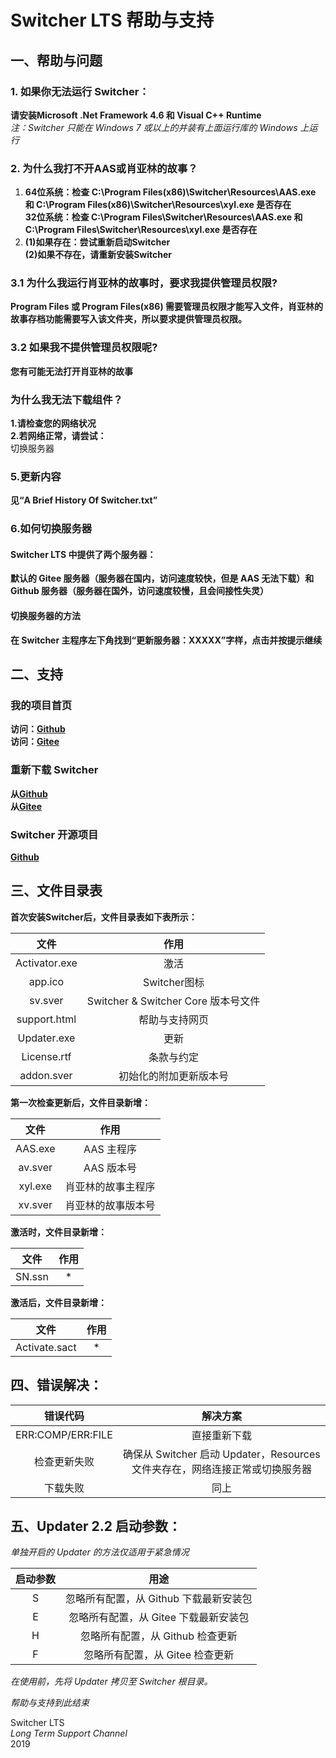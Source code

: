 # Switcher LTS 帮助与支持

## 一、帮助与问题
### 1. 如果你无法运行 Switcher：
**请安装Microsoft .Net  Framework 4.6 和 Visual C++ Runtime**  
*注：Switcher 只能在 Windows 7 或以上的并装有上面运行库的 Windows 上运行*
### 2. 为什么我打不开AAS或肖亚林的故事？
1. **64位系统：检查 C:\Program Files(x86)\Switcher\Resources\AAS.exe 和 C:\Program Files(x86)\Switcher\Resources\xyl.exe 是否存在**  
**32位系统：检查 C:\Program Files\Switcher\Resources\AAS.exe 和 C:\Program Files\Switcher\Resources\xyl.exe 是否存在**  
1. **(1)如果存在：尝试重新启动Switcher**  
**(2)如果不存在，请重新安装Switcher**
### 3.1 为什么我运行肖亚林的故事时，要求我提供管理员权限?
**Program Files 或 Program Files(x86) 需要管理员权限才能写入文件，肖亚林的故事存档功能需要写入该文件夹，所以要求提供管理员权限。**  
### 3.2 如果我不提供管理员权限呢?
**您有可能无法打开肖亚林的故事**  
### 为什么我无法下载组件？  
**1.请检查您的网络状况**  
**2.若网络正常，请尝试：**  
切换服务器
### 5.更新内容  
**见“A Brief History Of Switcher.txt”**    
### 6.如何切换服务器  
#### Switcher LTS 中提供了两个服务器：  
**默认的 Gitee 服务器（服务器在国内，访问速度较快，但是 AAS 无法下载）和 Github 服务器（服务器在国外，访问速度较慢，且会间接性失灵）**  
#### 切换服务器的方法  
**在 Switcher 主程序左下角找到“更新服务器：XXXXX”字样，点击并按提示继续**  
## 二、支持
### 我的项目首页
**访问：[Github](https://github.com/AASQuanDeng/AAS/)**  
**访问：[Gitee](https://gitee.com/cswitcher/AAS/tree/Switcher/)**
### 重新下载 Switcher
**从[Github](https://raw.githubusercontent.com/AASQuanDeng/AAS/Switcher/Setup.exe)**  
**从[Gitee](https://gitee.com/cswitcher/AAS/raw/Switcher/Setup.exe)**  
### Switcher 开源项目
**[Github](https://aasquandeng.github.io/pages/OpenSourceLicense.html)**
## 三、文件目录表
**首次安装Switcher后，文件目录表如下表所示：**

|     文件      |                作用                 |
| :-----------: | :---------------------------------: |
| Activator.exe |                激活                 |
|    app.ico    |            Switcher图标             |
|    sv.sver    | Switcher & Switcher Core 版本号文件 |
| support.html  |           帮助与支持网页            |
|  Updater.exe  |                更新                 |
|  License.rtf  |             条款与约定              |
|  addon.sver  |         初始化的附加更新版本号        |

**第一次检查更新后，文件目录新增：**  

|  文件   |        作用        |
| :-----: | :----------------: |
| AAS.exe |     AAS 主程序     |
| av.sver |     AAS 版本号     |
| xyl.exe | 肖亚林的故事主程序 |
| xv.sver | 肖亚林的故事版本号 |

**激活时，文件目录新增：**  

|  文件  | 作用  |
| :----: | :---: |
| SN.ssn |   *   |

**激活后，文件目录新增：**  

|     文件      | 作用  |
| :-----------: | :---: |
| Activate.sact |   *   |

## 四、错误解决：  

|    错误代码   | 解决方案 |
| :----------: | :------: |
| ERR:COMP/ERR:FILE | 直接重新下载 |
| 检查更新失败 | 确保从 Switcher 启动 Updater，Resources文件夹存在，网络连接正常或切换服务器 |
| 下载失败 | 同上 |

## 五、Updater 2.2 启动参数：  
*单独开启的 Updater 的方法仅适用于紧急情况*  

|  启动参数   |        用途         |
| :--------: | :-----------------: |
|  S  | 忽略所有配置，从 Github 下载最新安装包  |
|  E  | 忽略所有配置，从 Gitee 下载最新安装包  |
|  H  | 忽略所有配置，从 Github 检查更新  |
|  F  | 忽略所有配置，从 Gitee 检查更新  |

*在使用前，先将 Updater 拷贝至 Switcher 根目录。*  

*帮助与支持到此结束*

Switcher LTS   
*Long Term Support Channel*  
2019